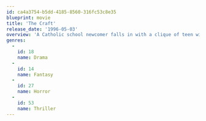 ```yaml
---
id: ca4a3754-b5dd-4185-8560-316fc53c8e35
blueprint: movie
title: 'The Craft'
release_date: '1996-05-03'
overview: 'A Catholic school newcomer falls in with a clique of teen witches who wield their powers against all who dare to cross them -- be they teachers, rivals or meddlesome parents.'
genres:
  -
    id: 18
    name: Drama
  -
    id: 14
    name: Fantasy
  -
    id: 27
    name: Horror
  -
    id: 53
    name: Thriller
---
```


